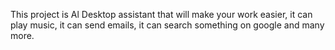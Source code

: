 This project is Al Desktop assistant that will make your work easier, it can play music, it can send emails, it can search something on google and many more. 
